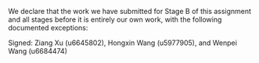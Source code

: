 We declare that the work we have submitted for Stage B of this assignment and all stages before it is entirely our own work, with the following documented exceptions:



Signed: Ziang Xu (u6645802), Hongxin Wang (u5977905), and Wenpei Wang (u6684474)
